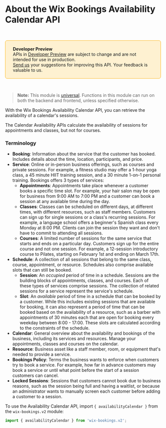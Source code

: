 # About the Wix Bookings Availability Calendar API


&nbsp;

<div style="background-color: #FEF1D1; padding: 18px 24px; border-radius: 6px; border: 1px solid #FDB10C; box-sizing: border-box; display: inline-block">
    <b>Developer Preview</b>
    <br/>
    <span>APIs in <a href="https://www.wix.com/velo/reference/api-overview/developer-preview">Developer Preview</a> are subject to change and are not intended for use in production.<br/><a href="mailto:velo-preview-feedback@wix.com">Send us</a> your suggestions for improving this API. Your feedback is valuable to us.</span>
</div>

&nbsp;

> **Note:** This module is [universal](https://support.wix.com/https://www.wix.com/velo/reference/api-overview/api-versions#universal-modules). Functions in this module can run on both the backend and frontend, unless specified otherwise.

With the Wix Bookings Availability Calendar API, you can retrieve the 
availability of a calendar's sessions. 

The Calendar Availability APIs calculate the availability of sessions for appointments and classes, but not for courses. 


### Terminology


+ __Booking__: Information about the service that the customer has booked. 
  Includes details about the time, location, participants, and price.
+ __Service__: Online or in-person business offerings, such as courses and private sessions. For
  example, a fitness studio may offer a 
  1-hour yoga class, a 45 minute HIIT training session, and a 30 minute 1-on-1 
  personal training. Bookings offers 3 types of services: 
    + __Appointments__: Appointments take place whenever a customer books a specific 
      time slot. For example, your hair salon may be open for business from 9:00 AM 
      to 7:00 PM and a customer can book a session at any available time during the day.
    + __Classes__: Classes can be scheduled on different days, at different times, 
      with different resources, such as staff members. Customers can sign up for single sessions
      or a class's recurring sessions. For example, a language school offers a beginner's Spanish 
      class every Monday at 8:00 PM. Clients can join the session they want and don't have to commit
      to attending all sessions.
    + __Courses__: A limited number of sessions for the same service that starts and ends 
      on a particular day. Customers sign up for the entire course and not one session. For example, 
      a 12-session introductory course to Pilates, starting on February 1st and
      ending on March 17th.
+ __Schedule__: A collection of all sessions that belong to the same class, course,
  appointment, or resource. Schedules also comprise available slots that can still be booked.
    + __Session__: An _occupied_ period of time in a schedule. Sessions are the 
      building blocks of appointments, classes, and courses. Each of these types of 
      services comprise sessions. The collection of related sessions for a service represent the 
      service's schedule. 
    + __Slot__: An _available_ period of time in a schedule that can be booked by a 
      customer. While this includes existing sessions that are available for
      booking, it can also represent a period of time that can be booked based on
      the availability of a resource, such as a barber with appointments of 30 
      minutes each that are open for booking every weekday between 8:00 - 17:00.
      These slots are calculated according to the constraints of the schedule.
+ __Calendar__: General overview about the availability and bookings of the 
  business, including its services and resources. Manage your appointments, classes 
  and courses on the calendar.
+ __Resource__: Business asset like a staff member, room, or equipment that's 
  needed to provide a service.
+ __Bookings Policy__: Terms the business wants to enforce when 
  customers try to book a service. For example, how far in advance customers 
  may book a service or until what point before the start of a session 
  customers can cancel.
+ __Locked Sessions__: Sessions that customers cannot book due to business reasons, such 
  as the session being full and having a waitlist, or because an administrator 
  wants to manually screen each customer before adding a customer to a session.

To use the Availability Calendar API, import `{ availabilityCalendar }` from the `wix-bookings.v2` module:

```javascript
import { availabilityCalendar } from 'wix-bookings.v2';
```